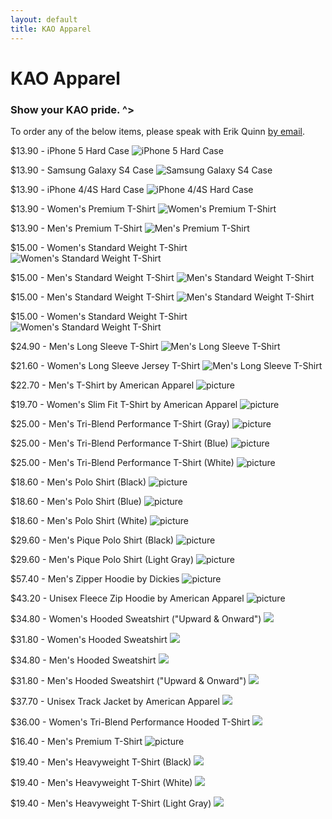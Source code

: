 ```yaml
---
layout: default
title: KAO Apparel
---
```

# KAO Apparel

### Show your KAO pride. ^>

To order any of the below items, please speak with Erik Quinn [by email](mailto:erik@kentstateatc.org).

$13.90 - iPhone 5 Hard Case
![iPhone 5 Hard Case](/assets/images/apparel/1.png)

$13.90 - Samsung Galaxy S4 Case
![Samsung Galaxy S4 Case](/assets/images/apparel/2.png)

$13.90 - iPhone 4/4S Hard Case
![iPhone 4/4S Hard Case](/assets/images/apparel/3.png)

$13.90 - Women's Premium T-Shirt
![Women's Premium T-Shirt](/assets/images/apparel/4.png)

$13.90 - Men's Premium T-Shirt
![Men's Premium T-Shirt](/assets/images/apparel/5.png)

$15.00 - Women's Standard Weight T-Shirt
![Women's Standard Weight T-Shirt](/assets/images/apparel/6.png)

$15.00 - Men's Standard Weight T-Shirt
![Men's Standard Weight T-Shirt](/assets/images/apparel/7.png)

$15.00 - Men's Standard Weight T-Shirt
![Men's Standard Weight T-Shirt](/assets/images/apparel/8.png)

$15.00 - Women's Standard Weight T-Shirt
![Women's Standard Weight T-Shirt](/assets/images/apparel/9.png)

$24.90 - Men's Long Sleeve T-Shirt
![Men's Long Sleeve T-Shirt](/assets/images/apparel/10.png)

$21.60 - Women's Long Sleeve Jersey T-Shirt
![Men's Long Sleeve T-Shirt](/assets/images/apparel/11.png)

$22.70 - Men's T-Shirt by American Apparel
![picture](/assets/images/apparel/12.png)

$19.70 - Women's Slim Fit T-Shirt by American Apparel
![picture](/assets/images/apparel/13.png)

$25.00 - Men's Tri-Blend Performance T-Shirt (Gray)
![picture](/assets/images/apparel/14.png)

$25.00 - Men's Tri-Blend Performance T-Shirt (Blue)
![picture](/assets/images/apparel/15.png)

$25.00 - Men's Tri-Blend Performance T-Shirt (White)
![picture](/assets/images/apparel/16.png)

$18.60 - Men's Polo Shirt (Black)
![picture](/assets/images/apparel/17.png)

$18.60 - Men's Polo Shirt (Blue)
![picture](/assets/images/apparel/18.png)

$18.60 - Men's Polo Shirt (White)
![picture](/assets/images/apparel/19.png)

$29.60 - Men's Pique Polo Shirt (Black)
![picture](/assets/images/apparel/20.png)

$29.60 - Men's Pique Polo Shirt (Light Gray)
![picture](/assets/images/apparel/21.png)

$57.40 - Men's Zipper Hoodie by Dickies
![picture](/assets/images/apparel/22.png)

$43.20 - Unisex Fleece Zip Hoodie by American Apparel
![picture](/assets/images/apparel/23.png)

$34.80 - Women's Hooded Sweatshirt ("Upward & Onward")
<a href="" ><img src="http://www.kentstateatc.org/assets/images/apparel/24a.png" onmouseover="this.src='http://www.kentstateatc.org/assets/images/apparel/24b.png'" onmouseout="this.src='http://www.kentstateatc.org/assets/images/apparel/24a.png'"/></a>

$31.80 - Women's Hooded Sweatshirt
<a href="" ><img src="http://www.kentstateatc.org/assets/images/apparel/25a.png" onmouseover="this.src='http://www.kentstateatc.org/assets/images/apparel/25b.png'" onmouseout="this.src='http://www.kentstateatc.org/assets/images/apparel/25a.png'"/></a>

$34.80 - Men's Hooded Sweatshirt
<a href="" ><img src="http://www.kentstateatc.org/assets/images/apparel/26a.png" onmouseover="this.src='http://www.kentstateatc.org/assets/images/apparel/26b.png'" onmouseout="this.src='http://www.kentstateatc.org/assets/images/apparel/26a.png'"/></a>

$31.80 - Men's Hooded Sweatshirt ("Upward & Onward")
<a href="" ><img src="http://www.kentstateatc.org/assets/images/apparel/27a.png" onmouseover="this.src='http://www.kentstateatc.org/assets/images/apparel/27b.png'" onmouseout="this.src='http://www.kentstateatc.org/assets/images/apparel/27a.png'"/></a>

$37.70 - Unisex Track Jacket by American Apparel
<a href="" ><img src="http://www.kentstateatc.org/assets/images/apparel/28a.png" onmouseover="this.src='http://www.kentstateatc.org/assets/images/apparel/28b.png'" onmouseout="this.src='http://www.kentstateatc.org/assets/images/apparel/28a.png'"/></a>

$36.00 - Women's Tri-Blend Performance Hooded T-Shirt
<a href="" ><img src="http://www.kentstateatc.org/assets/images/apparel/29a.png" onmouseover="this.src='http://www.kentstateatc.org/assets/images/apparel/29b.png'" onmouseout="this.src='http://www.kentstateatc.org/assets/images/apparel/29a.png'"/></a>

$16.40 - Men's Premium T-Shirt
![picture](/assets/images/apparel/30.png)

$19.40 - Men's Heavyweight T-Shirt (Black)
<a href="" ><img src="http://www.kentstateatc.org/assets/images/apparel/31a.png" onmouseover="this.src='http://www.kentstateatc.org/assets/images/apparel/31b.png'" onmouseout="this.src='http://www.kentstateatc.org/assets/images/apparel/31a.png'"/></a>

$19.40 - Men's Heavyweight T-Shirt (White)
<a href="" ><img src="http://www.kentstateatc.org/assets/images/apparel/32a.png" onmouseover="this.src='http://www.kentstateatc.org/assets/images/apparel/32b.png'" onmouseout="this.src='http://www.kentstateatc.org/assets/images/apparel/32a.png'"/></a>

$19.40 - Men's Heavyweight T-Shirt (Light Gray)
<a href="" ><img src="http://www.kentstateatc.org/assets/images/apparel/33a.png" onmouseover="this.src='http://www.kentstateatc.org/assets/images/apparel/33b.png'" onmouseout="this.src='http://www.kentstateatc.org/assets/images/apparel/33a.png'"/></a>